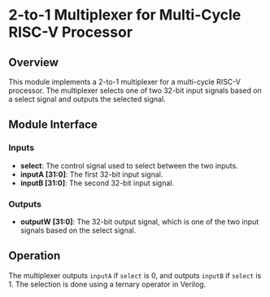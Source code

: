 # 2-to-1 Multiplexer for Multi-Cycle RISC-V Processor

## Overview

This module implements a 2-to-1 multiplexer for a multi-cycle RISC-V processor. The multiplexer selects one of two 32-bit input signals based on a select signal and outputs the selected signal.

## Module Interface

### Inputs

- **select**: The control signal used to select between the two inputs.
- **inputA [31:0]**: The first 32-bit input signal.
- **inputB [31:0]**: The second 32-bit input signal.

### Outputs

- **outputW [31:0]**: The 32-bit output signal, which is one of the two input signals based on the select signal.

## Operation

The multiplexer outputs `inputA` if `select` is 0, and outputs `inputB` if `select` is 1. The selection is done using a ternary operator in Verilog.
